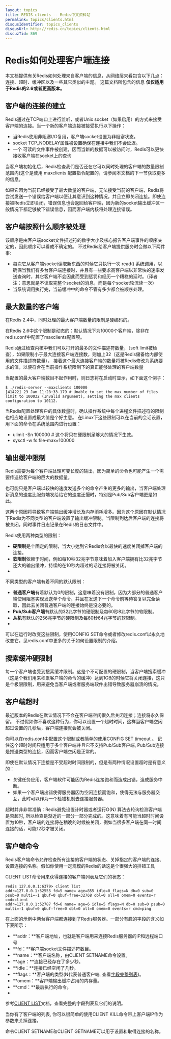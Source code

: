 ```yaml
---
layout: topics
title: REDIS clients -- Redis中文资料站
permalink: topics/clients.html
disqusIdentifier: topics_clients
disqusUrl: http://redis.cn/topics/clients.html
discuzTid: 869
---
```


# Redis如何处理客户端连接 #

本文档提供有关Redis如何处理来自客户端的信息，从网络层来看包含以下几点：连接、超时、缓冲区以及一些其它类似的主题。
这篇文档所包含的信息 **仅仅适用于Redis的2.6或者更高版本。**

## 客户端的连接的建立 ##

Redis通过在TCP端口上进行监听，或者Unix socket（如果启用）的方式来接受客户端的连接。当一个新的客户端连接被接受执行以下操作：

+ 当Redis使用非阻塞I/O复用，客户端socket设置为非阻塞状态。
+ socket TCP_NODELAY属性被设置确保在连接中我们不会延迟。
+ 一个 可读的文件事件被创建，因而当新的数据可以被访问时，Redis可以更快接收客户端在socket上的查询

当客户端初始化后，Redis检查我们是否还在它可以同时处理的客户端的数量限制范围内(这个是使用 maxclients 配置指令配置的，请参阅本文档的下一节获取更多的信息。

如果它因为当前已经接受了最大数量的客户端，无法接受当前的客户端，Redis将尝试发送一个错误给客户端以便让其意识到这种情况，并且立即关闭连接。即使连接被Redis立即关闭，错误信息也会返回给客户端，因为新的socket输出缓冲区一般情况下都足够放下错误信息，因而客户端内核将处理连接错误。

## 客户端按照什么顺序被处理 ##

该顺序是由客户端socket文件描述符的数字大小及核心报告客户端事件的顺序决定的，因此顺序可以看成不确定的。
不过Redis给客户端提供服务时会做以下两件事:

+ 每次它从客户端socket读取新东西的时候它只执行一次 read() 系统调用，以确保当我们有多台客户端连接时，并且有一些要求高客户端以非常快的速率发送查询时，其它客户端不会因此而受到惩罚和经历一个糟糕的延时。（译者注：意思就是不读取完整个socket的消息，而是每个socket轮流读一次）
+ 当系统调用执行完，当前缓冲中的命令不管有多少都会被顺序处理。

## 最大数量的客户端 ##

在Redis 2.4中，同时处理的最大客户端数量的限制是硬编码的。

在Redis 2.6中这个限制是动态的：默认情况下为10000个客户端，除非在redis.conf中配置了maxclients配置项。

Redis通过检查内核中我们可以打开的最多的文件描述符数量，（soft limit被检查），如果限制小于最大连接客户端连接数，则加上32（这是Redis储备给内部使用的文件描述符数量）， 接着这个最大连接客户端的数量将被Redis修改为系统要求的值，以便符合在当前操作系统限制下的真正能够处理的客户端数量

当配置的最大客户端数目不起作用时，则日志将在启动时显示，如下面这个例子：


	$ ./redis-server --maxclients 100000
	[41422] 23 Jan 11:28:33.179 # Unable to set the max number of files limit to 100032 (Invalid argument), setting the max clients configuration to 10112.


当Redis配置处理客户的具体数量时，确认操作系统中每个进程文件描述符的限制也相应地设置成最大值是个好主意。
在Linux下这些限制可以在当前的会话设置，用下面的命令在系统范围内进行设置：

+ ulimit -Sn 100000 # 这个将只在硬限制足够大的情况下生效。
+ sysctl -w fs.file-max=100000

## 输出缓冲限制 ##
Redis需要为每个客户端处理可变长度的输出，因为简单的命令也可能产生一个需要传送给客户端的巨大的数据量。

也可能只是客户端以较快的速度发送多个的命令产生的更多的输出，当客户端处理新消息的速度比服务端发给给它的速度还慢时，特别是Pub/Sub客户端更是如此。

这两个原因将导致客户端输出缓冲增长及内存消耗增多。因为这个原因在默认情况下Redis为不同类型的客户端设置了输出缓冲限制。当限制到达后客户端的连接将被关闭，同时事件日志记录在Redis的日志文件中。

Redis使用两种类型的限制：

+ **硬限制**是个固定的限制，当大小达到它Redis会以最快的速度关闭掉客户端的连接。
+ **软限制**依赖于时间，例如每10秒32兆字节意味着加入客户端拥有比32兆字节还大的输出缓冲，持续的在10秒内超过的话连接将被关闭。
+ 
不同类型的客户端有着不同的默认限制：

+ **普通客户端**有着默认为0的限制，这意味着没有限制，因为大部分的普通客户端使用阻塞实现发送单个命令，并且在发送下一个命令前等待答复以完全读取，因此去关闭普通客户端的连接始终是没必要的。
+ **Pub/Sub客户端**有默认的32兆字节的硬限制及每60秒8兆字节的软限制。
+ **从机**有默认的256兆字节的硬限制及每60秒64兆字节的软限制。
+ 
可以在运行时改变这些限制，使用CONFIG SET命令或者修改redis.conf以永久地改变它。见redis.conf中更多的关于如何设置限制的介绍。

## 搜索缓冲硬限制 ##
每一个客户端也受到搜索缓冲限制。这是个不可配置的硬限制，当客户端搜索缓冲（这是个我们用来积累客户端的命令的缓冲）达到1GB的时候它将关闭连接，这只是个极限限制，用来避免当客户端或者服务端软件出错导致服务器崩溃的情况。

## 客户端超时 ##
最近版本的Redis在默认情况下不会在客户端空闲很久后关闭连接；连接将永久保留。
不过假如你不喜欢这种行为，你可以设置一个超时时间，这样当客户端空闲超过设置的几秒后，客户端连接就会被关闭。

你可以在redis.conf中配置这个限制或者简单的使用CONFIG SET timeout <value>。
记住这个超时时间只适用于多个客户端并且它不支持Pub/Sub客户端, Pub/Sub连接是推送类型的连接，因而客户端空闲是正常的。

即使在默认情况下连接是不受超时时间限制的，但是有两种情况设置超时是有意义的：

+ 关键任务应用，客户端软件可能因为Redis连接饱和而造成出错，造成服务中断。
+ 如果一个客户端出错使得服务器因为空闲连接而饱和，使得无法与服务器交互，此时可以作为一个检错机制去连接服务器。

超时并非非常准确：Redis避免设置计时器或者运行O(N) 算法去轮询检测客户端是否超时, 所以检查是渐近的一部分一部分完成的。这意味着有可能当超时时间设置为10秒，客户端的连接将在稍晚的时候被关闭，例如当很多客户端在同一时间连接的话，可能12秒才被关闭。

## 客户端命令 ##

Redis客户端命令允许检查所有连接的客户端的状态、关掉指定的客户端的连接、设置连接的名称。假如你使用一定规模的Redis的话这是个很强大的排错工具

CLIENT LIST命令用来获得连接的客户端列表及它们的状态：


	redis 127.0.0.1:6379> client list
	addr=127.0.0.1:52555 fd=5 name= age=855 idle=0 flags=N db=0 sub=0 psub=0 multi=-1 qbuf=0 qbuf-free=32768 obl=0 oll=0 omem=0 events=r cmd=client
	addr=127.0.0.1:52787 fd=6 name= age=6 idle=5 flags=N db=0 sub=0 psub=0 multi=-1 qbuf=0 qbuf-free=0 obl=0 oll=0 omem=0 events=r cmd=ping


在上面的示例中两台客户端都连接到了Redis服务器。一部分有趣的字段的含义如下表所示：

+ **addr：**客户端地址，也就是客户端用来连接Redis服务器的IP和远程端口号
+ **fd：**客户端socket文件描述符数目。
+ **name：**客户端名称，由CLIENT SETNAME命令设置。
+ **age：**连接已经存在了多少秒。
+ **idle：**连接已经空闲了几秒。
+ **flags：**客户端的类型(N代表普通客户端, 查看[字段完整列表](/commands/client-list.html))。
+ **omem：**客户端输出缓冲占用的内存量。
+ **cmd：**最后执行的命令。
+ 
参考[CLIENT LIST](/commands/client-list.html)文档，查看完整的字段列表及它们的说明。

当你有了客户端的列表, 你可以很简单的使用CLIENT KILL命令带上客户端IP作为参数来关掉连接。

命令CLIENT SETNAME和CLIENT GETNAME可以用于设置和取得连接的名称。
